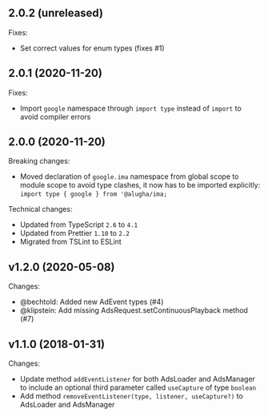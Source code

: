 ## 2.0.2 (unreleased)

Fixes:
- Set correct values for enum types (fixes #1)

## 2.0.1 (2020-11-20)

Fixes:
- Import `google` namespace through `import type` instead of `import` to avoid compiler errors

## 2.0.0 (2020-11-20)

Breaking changes:
- Moved declaration of `google.ima` namespace from global scope to module scope to avoid type clashes, it now has to be imported explicitly: `import type { google } from '@alugha/ima;`

Technical changes:
- Updated from TypeScript `2.6` to `4.1`
- Updated from Prettier `1.10` to `2.2`
- Migrated from TSLint to ESLint

## v1.2.0 (2020-05-08)

Changes:
- @bechtold: Added new AdEvent types (#4)
- @klipstein: Add missing AdsRequest.setContinuousPlayback method (#7)

## v1.1.0 (2018-01-31)

Changes:

- Update method `addEventListener` for both AdsLoader and AdsManager to include an optional third parameter called `useCapture` of type `boolean`
- Add method `removeEventListener(type, listener, useCapture?)` to AdsLoader and AdsManager
